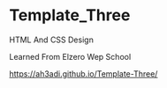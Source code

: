 # Template_Three
HTML And CSS Design

Learned From Elzero Wep School

https://ah3adi.github.io/Template-Three/

